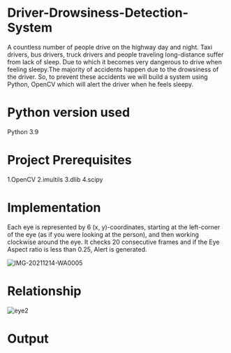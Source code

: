 # Driver-Drowsiness-Detection-System
A countless number of people drive on the highway day and night. Taxi drivers, bus drivers, truck drivers and people traveling long-distance suffer from lack of sleep. Due to which it becomes very dangerous to drive when feeling sleepy.The majority of accidents happen due to the drowsiness of the driver. So, to prevent these accidents we will build a system using Python, OpenCV which will alert the driver when he feels sleepy.

# Python version used
Python 3.9 

# Project Prerequisites
1.OpenCV
2.imultils
3.dlib
4.scipy

# Implementation
Each eye is represented by 6 (x, y)-coordinates, starting at the left-corner of the eye (as if you were looking at the person), and then working clockwise around the eye.
It checks 20 consecutive frames and if the Eye Aspect ratio is less than 0.25, Alert is generated.

![IMG-20211214-WA0005](https://user-images.githubusercontent.com/88675259/146022200-a68c0a50-407c-4b4c-87e1-9cadc08c925b.jpg)

# Relationship
![eye2](https://user-images.githubusercontent.com/88675259/146022428-c96e17f3-bc28-4038-a45a-31f1aa709b9b.png)


# Output



